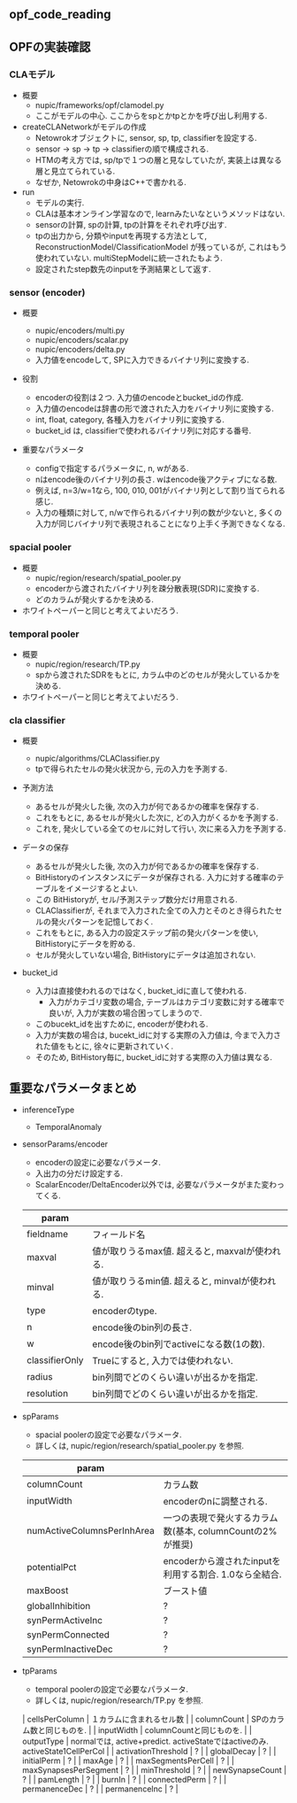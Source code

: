 opf_code_reading
---

## OPFの実装確認
### CLAモデル
+ 概要
  + nupic/frameworks/opf/clamodel.py
  + ここがモデルの中心. ここからをspとかtpとかを呼び出し利用する.
+ createCLANetworkがモデルの作成
  + Netowrokオブジェクトに, sensor, sp, tp, classifierを設定する.
  + sensor -> sp -> tp -> classifierの順で構成される.
  + HTMの考え方では, sp/tpで１つの層と見なしていたが, 実装上は異なる層と見立てられている.
  + なぜか, Netowrokの中身はC++で書かれる.
+ run
  + モデルの実行.
  + CLAは基本オンライン学習なので, learnみたいなというメソッドはない.
  + sensorの計算, spの計算, tpの計算をそれぞれ呼び出す.
  + tpの出力から, 分類やinputを再現する方法として, ReconstructionModel/ClassificationModel が残っているが, これはもう使われていない. multiStepModelに統一されたもよう.
  + 設定されたstep数先のinputを予測結果として返す.


### sensor (encoder)
+ 概要
  + nupic/encoders/multi.py
  + nupic/encoders/scalar.py
  + nupic/encoders/delta.py
  + 入力値をencodeして, SPに入力できるバイナリ列に変換する.

+ 役割
  + encoderの役割は２つ. 入力値のencodeとbucket_idの作成.
  + 入力値のencodeは辞書の形で渡された入力をバイナリ列に変換する.
  + int, float, category, 各種入力をバイナリ列に変換する. 
  + bucket_id は, classifierで使われるバイナリ列に対応する番号.

+ 重要なパラメータ
  + configで指定するパラメータに, n, wがある. 
  + nはencode後のバイナリ列の長さ. wはencode後アクティブになる数. 
  + 例えば, n=3/w=1なら, 100, 010, 001がバイナリ列として割り当てられる感じ. 
  + 入力の種類に対して, n/wで作られるバイナリ列の数が少ないと, 多くの入力が同じバイナリ列で表現されることになり上手く予測できなくなる.


### spacial pooler
+ 概要
  + nupic/region/research/spatial_pooler.py
  + encoderから渡されたバイナリ列を疎分散表現(SDR)に変換する.
  + どのカラムが発火するかを決める.
+ ホワイトペーパーと同じと考えてよいだろう.


### temporal pooler
+ 概要
  + nupic/region/research/TP.py
  + spから渡されたSDRをもとに, カラム中のどのセルが発火しているかを決める.
+ ホワイトペーパーと同じと考えてよいだろう.


### cla classifier
+ 概要
  + nupic/algorithms/CLAClassifier.py
  + tpで得られたセルの発火状況から, 元の入力を予測する.

+ 予測方法
  + あるセルが発火した後, 次の入力が何であるかの確率を保存する.
  + これをもとに, あるセルが発火した次に, どの入力がくるかを予測する.
  + これを, 発火している全てのセルに対して行い, 次に来る入力を予測する.

+ データの保存
  + あるセルが発火した後, 次の入力が何であるかの確率を保存する.
  + BitHistoryのインスタンスにデータが保存される. 入力に対する確率のテーブルをイメージするとよい.
  + この BitHistoryが, セル/予測ステップ数分だけ用意される.
  + CLAClassifierが, それまで入力された全ての入力とそのとき得られたセルの発火パターンを記憶しておく.
  + これをもとに, ある入力の設定ステップ前の発火パターンを使い, BitHistoryにデータを貯める.
  + セルが発火していない場合, BitHistoryにデータは追加されない.

+ bucket_id 
  + 入力は直接使われるのではなく, bucket_idに直して使われる.
    + 入力がカテゴリ変数の場合, テーブルはカテゴリ変数に対する確率で良いが, 入力が実数の場合困ってしまうので.
  + このbucekt_idを出すために, encoderが使われる. 
  + 入力が実数の場合は, bucekt_idに対する実際の入力値は, 今まで入力された値をもとに, 徐々に更新されていく.
  + そのため, BitHistory毎に, bucket_idに対する実際の入力値は異なる.


## 重要なパラメータまとめ
+ inferenceType
  + TemporalAnomaly

+ sensorParams/encoder
  + encoderの設定に必要なパラメータ.
  + 入出力の分だけ設定する.
  + ScalarEncoder/DeltaEncoder以外では, 必要なパラメータがまた変わってくる.

  | param          |                                                |
  | -------        | --------------                                 |
  | fieldname      | フィールド名                                   |
  | maxval         | 値が取りうるmax値. 超えると, maxvalが使われる. |
  | minval         | 値が取りうるmin値. 超えると, minvalが使われる. |
  | type           | encoderのtype.                                 |
  | n              | encode後のbin列の長さ.                         |
  | w              | encode後のbin列でactiveになる数(1の数).        |
  | classifierOnly | Trueにすると, 入力では使われない.              |
  | radius         | bin列間でどのくらい違いが出るかを指定.         |
  | resolution     | bin列間でどのくらい違いが出るかを指定.         |

+ spParams
  + spacial poolerの設定で必要なパラメータ.
  + 詳しくは, nupic/region/research/spatial_pooler.py を参照.

  | param                      |                                                           |
  | -------                    | --------------                                            |
  | columnCount                | カラム数                                                  |
  | inputWidth                 | encoderのnに調整される.                                   |
  | numActiveColumnsPerInhArea | 一つの表現で発火するカラム数(基本, columnCountの2%が推奨) |
  | potentialPct               | encoderから渡されたinputを利用する割合. 1.0なら全結合.    |
  | maxBoost                   | ブースト値                                                |
  | globalInhibition           | ?                                                         |
  | synPermActiveInc           | ?                                                         |
  | synPermConnected           | ?                                                         |
  | synPermInactiveDec         | ?                                                         |


+ tpParams
  + temporal poolerの設定で必要なパラメータ.
  + 詳しくは, nupic/region/research/TP.py を参照.

  | cellsPerColumn        | １カラムに含まれるセル数                                                      |
  | columnCount           | SPのカラム数と同じものを.                                                     |
  | inputWidth            | columnCountと同じものを.                                                      |
  | outputType            | normalでは, active+predict. activeStateではactiveのみ. activeState1CellPerCol |
  | activationThreshold   | ?                                                                             |
  | globalDecay           | ?                                                                             |
  | initialPerm           | ?                                                                             |
  | maxAge                | ?                                                                             |
  | maxSegmentsPerCell    | ?                                                                             |
  | maxSynapsesPerSegment | ?                                                                             |
  | minThreshold          | ?                                                                             |
  | newSynapseCount       | ?                                                                             |
  | pamLength             | ?                                                                             |
  | burnIn                | ?                                                                             |
  | connectedPerm         | ?                                                                             |
  | permanenceDec         | ?                                                                             |
  | permanenceInc         | ?                                                                             |


